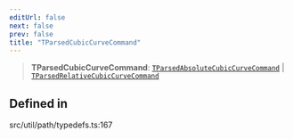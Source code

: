 ```yaml
---
editUrl: false
next: false
prev: false
title: "TParsedCubicCurveCommand"
---
```


> **TParsedCubicCurveCommand**: [`TParsedAbsoluteCubicCurveCommand`](/api/namespaces/util/type-aliases/tparsedabsolutecubiccurvecommand/) \| [`TParsedRelativeCubicCurveCommand`](/api/namespaces/util/type-aliases/tparsedrelativecubiccurvecommand/)

## Defined in

src/util/path/typedefs.ts:167
